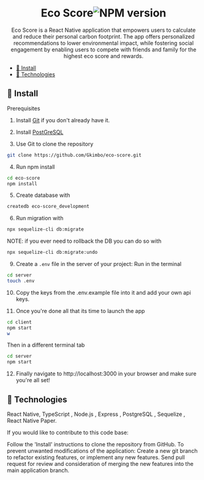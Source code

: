 <div align="center">

# Eco Score![NPM version](https://img.shields.io/badge/npm-v8.19.2-blue)

Eco Score is a React Native application that empowers users to calculate and reduce their personal carbon footprint. The app offers personalized recommendations to lower environmental impact, while fostering social engagement by enabling users to compete with friends and family for the highest eco score and rewards.

</div>
<div align="left">

- [🌱 Install](#-install)
- [🌴 Technologies](#-technologies)

## 🌱 Install

Prerequisites

1. Install <a href="https://git-scm.com/book/en/v2/Getting-Started-First-Time-Git-Setup">Git</a> if you don't already have it.

2. Install <a href="https://www.postgresql.org/download/" >PostGreSQL</a>

3. Use Git to clone the repository

```bash
git clone https://github.com/Gkimbo/eco-score.git
```

4. Run npm install

```bash
cd eco-score
npm install
```

5. Create database with

```bash
createdb eco-score_development
```

6. Run migration with

```bash
npx sequelize-cli db:migrate
```

NOTE: if you ever need to rollback the DB you can do so with

```bash
npx sequelize-cli db:migrate:undo

```

9. Create a `.env` file in the server of your project:
   Run in the terminal

```bash
cd server
touch .env
```

10. Copy the keys from the .env.example file into it and add your own api keys.

11. Once you're done all that its time to launch the app

```bash
cd client
npm start
w
```

Then in a different terminal tab

```bash
cd server
npm start
```

12. Finally navigate to http://localhost:3000 in your browser and make sure you're all set!

## 🌴 Technologies

React Native, TypeScript , Node.js , Express , PostgreSQL , Sequelize , React Native Paper.

If you would like to contribute to this code base:

Follow the 'Install' instructions to clone the repository from GitHub.
To prevent unwanted modifications of the application:
Create a new git branch to refactor existing features, or implement any new features.
Send pull request for review and consideration of merging the new features into the main application branch.

</div>
